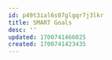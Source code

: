 ```yaml
---
id: p49t3ial6s07glgqr7j3lkr
title: SMART Goals
desc: ''
updated: 1700741466025
created: 1700741423435
---
```

